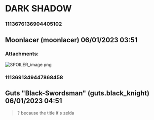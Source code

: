# DARK SHADOW
### 1113676136904405102
## Moonlacer (moonlacer) 06/01/2023 03:51 

> 
### Attachments: 
![SPOILER_image.png](https://yuzudiscordbackup.s3.us-west-2.amazonaws.com/files-media/1113676136904405102_SPOILER_image.png)

### 1113691349447868458
## Guts "Black-Swordsman" (guts.black_knight) 06/01/2023 04:51 

> ? because the title it's zelda

